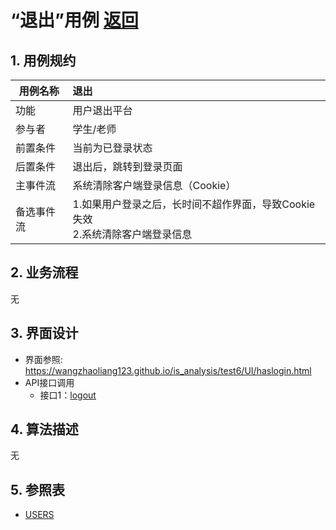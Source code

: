 # “退出”用例 [返回](../README.md)

## 1. 用例规约

|用例名称|退出|
|-------|:-------------|
|功能|用户退出平台|
|参与者|学生/老师|
|前置条件| 当前为已登录状态|
|后置条件|退出后，跳转到登录页面|
|主事件流|系统清除客户端登录信息（Cookie）|
|备选事件流|1.如果用户登录之后，长时间不超作界面，导致Cookie失效 <br/>2.系统清除客户端登录信息

## 2. 业务流程
无

## 3. 界面设计
- 界面参照: https://wangzhaoliang123.github.io/is_analysis/test6/UI/haslogin.html
- API接口调用
    - 接口1：[logout](../interface/logout.md)

## 4. 算法描述
无    
## 5. 参照表

- [USERS](../dataBaseDesign.md/#USERS)

